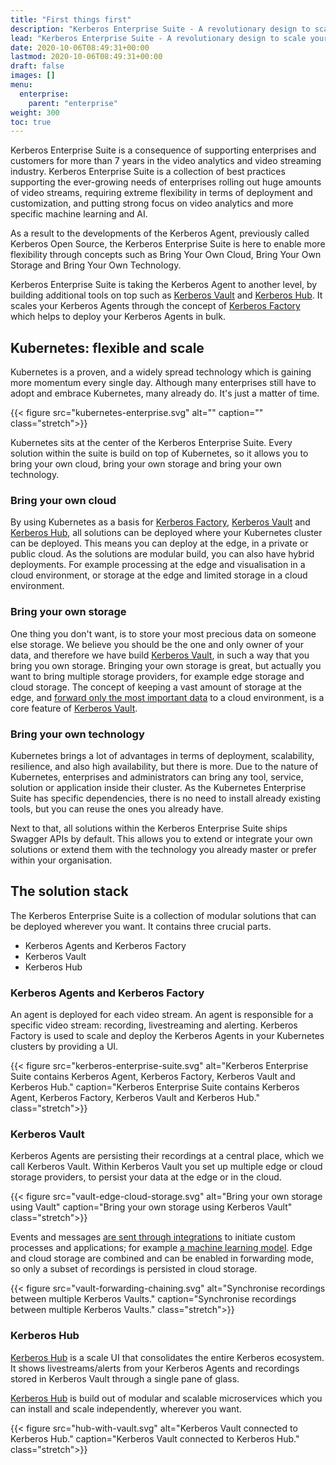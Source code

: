 ```yaml
---
title: "First things first"
description: "Kerberos Enterprise Suite - A revolutionary design to scale your video landscape."
lead: "Kerberos Enterprise Suite - A revolutionary design to scale your video landscape."
date: 2020-10-06T08:49:31+00:00
lastmod: 2020-10-06T08:49:31+00:00
draft: false
images: []
menu:
  enterprise:
    parent: "enterprise"
weight: 300
toc: true
---
```


Kerberos Enterprise Suite is a consequence of supporting enterprises and customers for more than 7 years in the video analytics and video streaming industry. Kerberos Enterprise Suite is a collection of best practices supporting the ever-growing needs of enterprises rolling out huge amounts of video streams, requiring extreme flexibility in terms of deployment and customization, and putting strong focus on video analytics and more specific machine learning and AI.

As a result to the developments of the Kerberos Agent, previously called Kerberos Open Source, the Kerberos Enterprise Suite is here to enable more flexibility through concepts such as Bring Your Own Cloud, Bring Your Own Storage and Bring Your Own Technology. 

Kerberos Enterprise Suite is taking the Kerberos Agent to another level, by building additional tools on top such as [Kerberos Vault](/vault/first-things-first) and [Kerberos Hub](/vault/first-things-first). It scales your Kerberos Agents through the concept of [Kerberos Factory](/factory/first-things-first) which helps to deploy your Kerberos Agents in bulk.

## Kubernetes: flexible and scale

Kubernetes is a proven, and a widely spread technology which is gaining more momentum every single day. Although many enterprises still have to adopt and embrace Kubernetes, many already do. It's just a matter of time.

{{< figure src="kubernetes-enterprise.svg" alt="" caption="" class="stretch">}}

Kubernetes sits at the center of the Kerberos Enterprise Suite. Every solution within the suite is build on top of Kubernetes, so it allows you to bring your own cloud, bring your own  storage and bring your own technology.

### Bring your own cloud

By using Kubernetes as a basis for [Kerberos Factory](/factory/first-things-first), [Kerberos Vault](/vault/first-things-first) and [Kerberos Hub](/vault/first-things-first), all solutions can be deployed where your Kubernetes cluster can be deployed. This means you can deploy at the edge, in a private or public cloud. As the solutions are modular build, you can also have hybrid deployments. For example processing at the edge and visualisation in a cloud environment, or storage at the edge and limited storage in a cloud environment.

### Bring your own storage

One thing you don't want, is to store your most precious data on someone else storage. We believe you should be the one and only owner of your data, and therefore we have build [Kerberos Vault](/vault/first-things-first), in such a way that you bring you own storage. Bringing your own storage is great, but actually you want to bring multiple storage providers, for example edge storage and cloud storage. The concept of keeping a vast amount of storage at the edge, and [forward only the most important data](/vault/forwarding/) to a cloud environment, is a core feature of [Kerberos Vault](/vault/first-things-first).

### Bring your own technology

Kubernetes brings a lot of advantages in terms of deployment, scalability, resilience, and also high availability, but there is more. Due to the nature of Kubernetes, enterprises and administrators can bring any tool, service, solution or application inside their cluster. As the Kubernetes Enterprise Suite has specific dependencies, there is no need to install already existing tools, but you can reuse the ones you already have. 

Next to that, all solutions within the Kerberos Enterprise Suite ships Swagger APIs by default. This allows you to extend or integrate your own solutions or extend them with the technology you already master or prefer within your organisation.

## The solution stack

The Kerberos Enterprise Suite is a collection of modular solutions that can be deployed wherever you want. It contains three crucial parts.

- Kerberos Agents and Kerberos Factory
- Kerberos Vault
- Kerberos Hub

### Kerberos Agents and Kerberos Factory

An agent is deployed for each video stream. An agent is responsible for a specific video stream: recording, livestreaming and alerting. Kerberos Factory is used to scale and deploy the Kerberos Agents in your Kubernetes clusters by providing a UI. 

{{< figure src="kerberos-enterprise-suite.svg" alt="Kerberos Enterprise Suite contains Kerberos Agent, Kerberos Factory, Kerberos Vault and Kerberos Hub." caption="Kerberos Enterprise Suite contains Kerberos Agent, Kerberos Factory, Kerberos Vault and Kerberos Hub." class="stretch">}}

### Kerberos Vault

Kerberos Agents are persisting their recordings at a central place, which we call Kerberos Vault. Within Kerberos Vault you set up multiple edge or cloud storage providers, to persist your data at the edge or in the cloud.

{{< figure src="vault-edge-cloud-storage.svg" alt="Bring your own storage using Vault" caption="Bring your own storage using Kerberos Vault" class="stretch">}}

Events and messages [are sent through integrations](/vault/integrations/) to initiate custom processes and applications; for example [a machine learning model](/vault/machine-learning/). Edge and cloud storage are combined and can be enabled in forwarding mode, so only a subset of recordings is persisted in cloud storage.

{{< figure src="vault-forwarding-chaining.svg" alt="Synchronise recordings between multiple Kerberos Vaults." caption="Synchronise recordings between multiple Kerberos Vaults." class="stretch">}}

### Kerberos Hub

[Kerberos Hub](/vault/first-things-first) is a scale UI that consolidates the entire Kerberos ecosystem. It shows livestreams/alerts from your Kerberos Agents and recordings stored in Kerberos Vault through a single pane of glass. 

[Kerberos Hub](/vault/first-things-first) is build out of modular and scalable microservices which you can install and scale independently, wherever you want.

{{< figure src="hub-with-vault.svg" alt="Kerberos Vault connected to Kerberos Hub." caption="Kerberos Vault connected to Kerberos Hub." class="stretch">}}
